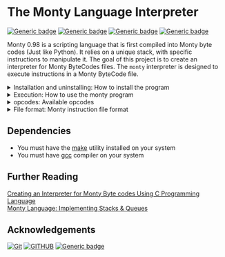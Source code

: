 # The Monty Language Interpreter

[![Generic badge](https://img.shields.io/badge/Maintained-Yes-green.svg)](https://shields.io/) [![Generic badge](https://img.shields.io/badge/Made%20With-C-blue.svg)](https://shields.io/) [![Generic badge](https://img.shields.io/badge/contributors-1-green.svg)](https://shields.io/) [![Generic badge](https://img.shields.io/badge/release-1.0.0-green.svg)](https://shields.io/)

Monty 0.98 is a scripting language that is first compiled into Monty byte codes (Just like Python). It relies on a unique stack, with specific instructions to manipulate it. The goal of this project is to create an interpreter for Monty ByteCodes files. The `monty` interpreter is designed to execute instructions in a Monty ByteCode file.

<details>
<summary>Installation and uninstalling: How to install the program</summary>

1. First, clone this repository:
	```
	vagrant@ubuntu:~$ git clone https://github.com/Ebuube/monty.git
	```

2. Then run the `Makefile`
	> #Note: Ensure you have `gcc` and `make` installed on your system before running the Makefile.
	```
	vagrant@ubuntu:~$ make
	```

	If you don't have `make` utility installed, check out how to install it. For Ubuntu, you can look at this documentation [How to install make on Ubuntu](https://linuxhint.com/install-make-ubuntu/)

3. Confirm installation by running the monty command on a sample bytecode file and expect the result shown below. Example:
	```
	vagrant@ubuntu:~$ cat bytecode.m
	push 1
	push 2
	push 3
	add
	pint
	push 4
	pall
	vagrant@ubuntu:~$ monty bytecode.m
	5
	4
	5
	1
	vagrant@ubuntu:~$
	```


> #Note: Once installed, you can use monty anywhere in your machine :).

### To Uninstall
Run the `clean` target of **make** thus:<br>
	```
	vagrant@ubuntu:~$ make clean
	```

</details>

<details>
<summary>Execution: How to use the monty program</summary>

## The monty program

* Usage: `monty file`
	* where `file` is the path to the file containing Monty byte code

* If the user does not give any file or more than one argument to your program, print the error message `USAGE: monty file`, followed by a new line, and exit with the status `EXIT_FAILURE`

* If, for any reason, it’s not possible to open the file, print the error message `Error: Can't open file <file>`, followed by a new line, and exit with the status `EXIT_FAILURE`
	* where `<file>` is the name of the file

* If the file contains an invalid instruction, print the error message `L<line_number>: unknown instruction <opcode>`, followed by a new line, and exit with the status `EXIT_FAILURE`
	* where `line_number` is the line number where the instruction appears.
	* Line numbers always start at 1

* The monty program runs the byte codes line by line and stop if either:
	* it executed properly every line of the file
	* it finds an error in the file
	* an error occurred

* If you can’t malloc anymore, print the error message `Error: malloc failed`, followed by a new line, and exit with status `EXIT_FAILURE`.

* You have to use `malloc` and `free` and are not allowed to use any other function from `man malloc` (realloc, calloc, …)


Example: Given a monty byte code file named `00.m` in the `bytecodes` directory, we can execute it thus...

```
vagrant@ubuntu:~/monty$ cat -e bytecodes/00.m
push 1$
push 2$
push 3$
pall$
vagrant@ubuntu:~/monty$ monty bytecodes/00.m
3
2
1
vagrant@ubuntu:~/monty$
```
</details>

<details>
<summary>opcodes: Available opcodes</summary>

* **push**: Usage: `push <int>`
	- This pushes an (integer) element to the stack.

* **pall**: Usage: `pall`
	- This prints all the values on the stack, starting from the top of the stack.

* **pint**: Usage: `pint`
	- This prints the value at the top of the stack, followed by a new line.

* **pop**: Usage: `pop`
	- This removes the top element of the stack, but doesn't print or return it.

* **swap**: Usage: `swap`
	- This swaps the top two elements of the stack.

* **add**: Usage: `add`
	- This adds the top two element of the stack. The result is stored in the second top element of the stack, and the top element is removed, so that at the end:
		* The top element of the stack contains the result
		* The stack is one element shorter

* **nop**: Usage: `nop`
	- This opcode does **not** do anything.

* **sub**: Usage: `sub`
	- This subtracts the top element of the stack from the second top element. Then removes the top element of the stack so that the stack becomes one element shorter. The result is store in the currently top element of the stack.

* **div**: Usage: `div`
	- This divides the top element of the stack by the second top element. Then removes the top element of the stack so that the stack becomes one element shorter. The result is store in the currently top element of the stack.

* **mul**: Usage: `mul`
	- This multiply the second top element of the stack with the top element. Then removes the top element of the stack so that the stack becomes one element shorter. The result is store in the currently top element of the stack.

* **mod**: Usage: `mod`
	- This computes the rest of the division of the second top element of the stack by the top element of the stack. Then removes the top element of the stack so that the stack becomes one element shorter. The result is store in the currently top element of the stack.

* **pchar**: Usage: `pchar`
	- This prints the character at the top of the stack, followed by a new line. The value at the top of the stack must be a valid decimal representation of an ASCII character. In other words, it should be in the range **0 - 127** inclusive.

* **pstr**: Usage: `pstr`
	- This prints the string starting at the top of the stack, followed by a new line. The string stops when either:
		* the stack is over
		* the value of the element is 0
		* the value of the element is not in the ASCII table
		If the stack is empty, print only new line.
* **rotl**: Usage: `rotl`
	- This rotates the stack to the top. The top element of the stack becomes the last one, and the second top element of the stack becomes the first one.

### Comments
You can create a comment in a bytecode file by starting the line with an hash `#`. You can as well have blank lines in your file. Example: In a file named bytecode.m
	```
	vagrant@ubuntu:~$ cat bytecode.m
	# Load new elements
	push 4
	push 3

	# Print all elements
	pall

	#I may not give space immediately after the comment
	# I may decide to do so, equally :)
	```

> Warning: Values outside INT\_MIN - INT\_MAX (both exclusive) can't be used as data values for the stack

</details>

<details>
<summary>File format: Monty instruction file format</summary>

## Monty byte code files

Files containing Monty byte codes usually have the `.m` extension. Most of the industry uses this standard but it is not required by the specification of the language. There is not more than one instruction per line. There can be any number of spaces before or after the opcode and its argument:

Given a directory named `bytecodes` that contains Monty byte codes.
```
vagrant@ubuntu:~/monty$ cat -e bytecodes/000.m
push 0$
push 1$
push 2$
  push 3$
                   pall    $
push 4$
    push 5    $
      push    6        $
pall$
vagrant@ubuntu:~/monty$
```

Monty byte code files can contain blank lines (empty or made of spaces only, and any additional text after the opcode or its required argument is not taken into account:

```
vagrant@ubuntu:~/monty$ cat -e bytecodes/001.m
push 0 Push 0 onto the stack$
push 1 Push 1 onto the stack$
$
push 2$
  push 3$
                   pall    $
$
$
                           $
push 4$
$
    push 5    $
      push    6        $
$
pall This is the end of our program. Monty is awesome!$
vagrant@ubuntu:~/monty$
```
</details>


## Dependencies
* You must have the [make](https://www.gnu.org/software/make/) utility  installed on your system
* You must have [gcc](https://gcc.gnu.org/) compiler on your system

## Further Reading
[Creating an Interpreter for Monty Byte codes Using C Programming Language](https://medium.com/@mr_robertamoah/creating-an-interpreter-for-monty-bytecodes-using-c-programming-language-287a2c2aa706?source=rss------programming-5)
<br>
[Monty Language: Implementing Stacks & Queues](https://micahondiwa.hashnode.dev/monty-language-implementing-stacks-queues)


## Acknowledgements
[![Git](https://img.shields.io/badge/git-%23F05033.svg?style=for-the-badge&logo=git&logoColor=white)](https://git-scm.com/) [![GITHUB](https://img.shields.io/badge/GitHub-100000?style=for-the-badge&logo=github&logoColor=white)](https://github.com/) [![Generic badge](https://img.shields.io/badge/ALX-AFRICA-white.svg)](https://www.alxafrica.com/)

